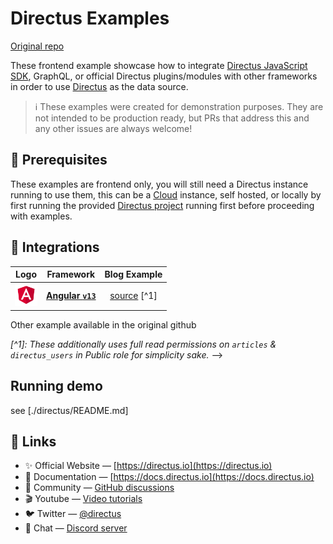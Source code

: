 # Directus Examples

[Original repo](https://github.com/directus-labs/examples)

These frontend example showcase how to integrate [Directus JavaScript SDK](https://docs.directus.io/reference/sdk), GraphQL, or official Directus plugins/modules with other frameworks in order to use [Directus](https://github.com/directus/directus) as the data source.

> ℹ These examples were created for demonstration purposes. They are not intended to be production ready, but PRs that address this and any other issues are always welcome!

## 📌 Prerequisites

These examples are frontend only, you will still need a Directus instance running to use them, this can be a [Cloud](https://directus.cloud/) instance, self hosted, or locally by first running the provided [Directus project](./directus) running first before proceeding with examples.

## 🔌 Integrations

|                                                                      Logo                                                                      | Framework                                                |           Blog Example            |
| :--------------------------------------------------------------------------------------------------------------------------------------------: | -------------------------------------------------------- | :-------------------------------: |
|                                              <img height="36" src="./shared/logo/angular.svg" />                                               | **[Angular `v13`](https://github.com/angular/angular)**  | [source](/angular) [^1] |

Other example available in the original github

_[^1]: These additionally uses full read permissions on `articles` & `directus_users` in Public role for simplicity sake._ -->

## Running demo

see [./directus/README.md]

## 🔗 Links

- ✨ Official Website — [https://directus.io](https://directus.io)
- 📘 Documentation — [https://docs.directus.io](https://docs.directus.io)
- 👥 Community — [GitHub discussions](https://github.com/directus/directus/discussions)
- 🎬 Youtube — [Video tutorials](https://www.youtube.com/c/DirectusVideos)
- 🐦 Twitter — [@directus](https://twitter.com/directus)
- 💬 Chat — [Discord server](https://directus.chat)
